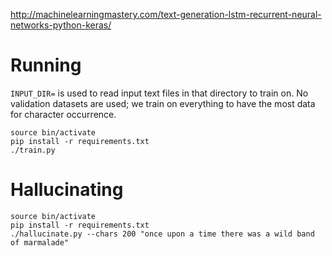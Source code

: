 http://machinelearningmastery.com/text-generation-lstm-recurrent-neural-networks-python-keras/

# Running

`INPUT_DIR=` is used to read input text files in that directory to train on. No validation datasets are used; we train on everything to have the most data for character occurrence.
```
source bin/activate
pip install -r requirements.txt
./train.py
```

# Hallucinating

```
source bin/activate
pip install -r requirements.txt
./hallucinate.py --chars 200 "once upon a time there was a wild band of marmalade"
```
